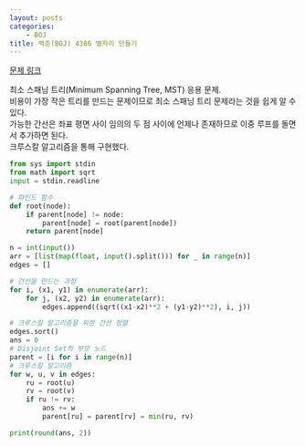 ```yaml
---
layout: posts
categories:
    - BOJ
title: 백준(BOJ) 4386 별자리 만들기
---
```


[문제 링크](https://www.acmicpc.net/problem/4386)

최소 스패닝 트리(Minimum Spanning Tree, MST) 응용 문제.  
비용이 가장 작은 트리를 만드는 문제이므로 최소 스패닝 트리 문제라는 것을 쉽게 알 수 있다.  
가능한 간선은 좌표 평면 사이 임의의 두 점 사이에 언제나 존재하므로 이중 루프를 돌면서 추가하면 된다.  
크루스칼 알고리즘을 통해 구현했다.

```python
from sys import stdin
from math import sqrt
input = stdin.readline

# 파인드 함수
def root(node):
    if parent[node] != node:
        parent[node] = root(parent[node])
    return parent[node]

n = int(input())
arr = [list(map(float, input().split())) for _ in range(n)]
edges = []

# 간선을 만드는 과정
for i, (x1, y1) in enumerate(arr):
    for j, (x2, y2) in enumerate(arr):
        edges.append((sqrt((x1-x2)**2 + (y1-y2)**2), i, j))

# 크루스칼 알고리즘을 위한 간선 정렬
edges.sort()
ans = 0
# Disjoint Set의 부모 노드
parent = [i for i in range(n)]
# 크루스칼 알고리즘
for w, u, v in edges:
    ru = root(u)
    rv = root(v)
    if ru != rv:
        ans += w
        parent[ru] = parent[rv] = min(ru, rv)

print(round(ans, 2))
```
